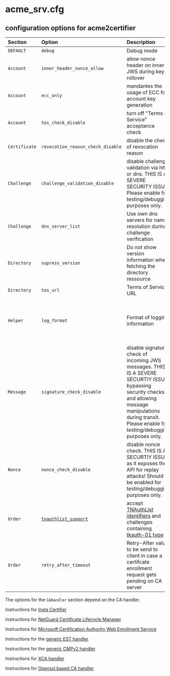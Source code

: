 # acme_srv.cfg

## configuration options for acme2certifier


| Section | Option | Description | Values | default|
| :-------| :------| :-----------| :------| :------|
| `DEFAULT` | `debug`  | Debug mode| True/False| False|
| `Account` | `inner_header_nonce_allow` | allow nonce header on inner JWS during key-rollover | True/False | False|
| `Account` | `ecc_only` | mandantes the usage of ECC for account key generation | True/False | False|
| `Account` | `tos_check_disable` | turn off "Terms of Service" acceptance check  | True/False | False|
| `Certificate` | `revocation_reason_check_disable` | disable the check of revocation reason | True/False | False|
| `Challenge` | `challenge_validation_disable` | disable challenge validation via http or dns. THIS IS A SEVERE SECURITY ISSUE! Please enable for testing/debugging purposes only. | True/False | False|
| `Challenge` | `dns_server_list` | Use own dns servers for name resolution during challenge verification| ["ip1", "ip2"] | []|
| `Directory` | `supress_version` | Do not show version information when fetching the directory ressource | True/False | False|
| `Directory` | `tos_url` | Terms of Service URL | URL | None|
| `Helper` | `log_format` | Format of logging information | check the 'LogRecord attributes' Section of the [python logging module](https://docs.python.org/3/library/logging.html)| `%(message)s`|
| `Message`| `signature_check_disable` | disable signature check of incoming JWS messages. THIS IS A SEVERE SECURTIY ISSUE bypassing security checks and allowing message manipulations during transit. Please enable for testing/debugging purposes only. | True/False | False|
| `Nonce`| `nonce_check_disable` | disable nonce check. THIS IS A SECURTIY ISSUE as it exposes the API for replay attacks! Should be enabled for testing/debugging purposes only. | True/False | False|
| `Order` | [`tnauthlist_support`](tnauthlist.md) | accept [TNAuthList identifiers](https://tools.ietf.org/html/draft-ietf-acme-authority-token-tnauthlist-03) and challenges containing [tkauth-01 type](https://tools.ietf.org/html/draft-ietf-acme-authority-token-03) | True/False | False|
| `Order` | `retry_after_timeout` | Retry-After value to be send to client in case a certifcate enrollment request gets pending on CA server  | Integer |120|



The options for the `CAHandler` section depend on the CA handler.

Instructions for [Insta Certifier](certifier.md)

Instructions for [NetGuard Certificate Lifecycle Manager](nclm.md)

Instructions for [Microsoft Certification Authority Web Enrollment Service](mscertsrv.md)

Instructions for the [generic EST handler](est.md)

Instructions for the [generic CMPv2 handler](cmp.md)

Instructions for [XCA handler](xca.md)

Instructions for [Openssl based CA handler](openssl.md)

